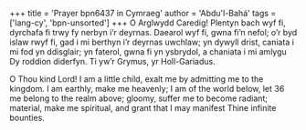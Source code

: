 +++
title = 'Prayer bpn6437 in Cymraeg'
author = 'Abdu'l-Bahá'
tags = ['lang-cy', 'bpn-unsorted']
+++
O Arglwydd Caredig!  Plentyn bach wyf fi, dyrchafa fi trwy fy nerbyn i’r deyrnas.  Daearol wyf fi, gwna fi’n nefol; o’r byd islaw rwyf fi, gad i mi berthyn i’r deyrnas uwchlaw; yn dywyll drist, caniata i mi fod yn ddisglair; yn faterol, gwna fi yn ysbrydol, a chaniata i mi amlygu Dy roddion diderfyn.  Ti yw’r Grymus, yr Holl-Gariadus.

O Thou kind Lord! I am a little child, exalt me by admitting me to the kingdom. I am earthly, make me heavenly; I am of the world below, let  36  me belong to the realm above; gloomy, suffer me to become radiant; material, make me spiritual, and grant that I may manifest Thine infinite bounties.
